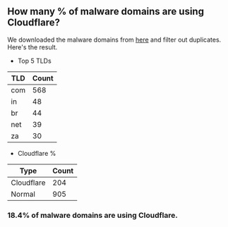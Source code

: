 ## How many % of malware domains are using Cloudflare?


We downloaded the malware domains from [here](https://urlhaus.abuse.ch) and filter out duplicates.
Here's the result.


[//]: # (start replacement)


- Top 5 TLDs

| TLD | Count |
| --- | --- |
| com | 568 |
| in | 48 |
| br | 44 |
| net | 39 |
| za | 30 |


- Cloudflare %

| Type | Count |
| --- | --- |
| Cloudflare | 204 |
| Normal | 905 |


### 18.4% of malware domains are using Cloudflare.